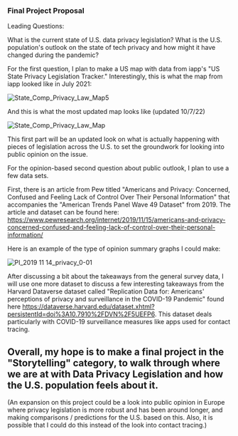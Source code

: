 ### Final Project Proposal


Leading Questions:

What is the current state of U.S. data privacy legislation? What is the U.S. population's outlook on the state of tech privacy and how might it have changed during the pandemic?


For the first question, I plan to make a US map with data from iapp's "US State Privacy Legislation Tracker." Interestingly, this is what the map from iapp looked like in July 2021:

![State_Comp_Privacy_Law_Map5](https://user-images.githubusercontent.com/114178058/203317385-bed30aed-374d-4b6f-a58d-f02b21da6f55.jpg)

And this is what the most updated map looks like (updated 10/7/22)

![State_Comp_Privacy_Law_Map](https://user-images.githubusercontent.com/114178058/203317451-3dc21783-1950-400d-b034-a39c2bd4cc36.png)

This first part will be an updated look on what is actually happening with pieces of legislation across the U.S. to set the groundwork for looking into public opinion on the issue.

For the opinion-based second question about public outlook, I plan to use a few data sets.

First, there is an article from Pew titled "Americans and Privacy: Concerned, Confused and Feeling Lack of Control Over Their Personal Information" that accompanies the "American Trends Panel Wave 49 Dataset" from 2019. The article and dataset can be found here: https://www.pewresearch.org/internet/2019/11/15/americans-and-privacy-concerned-confused-and-feeling-lack-of-control-over-their-personal-information/

Here is an example of the type of opinion summary graphs I could make:

![PI_2019 11 14_privacy_0-01](https://user-images.githubusercontent.com/114178058/203322261-a9d0b767-7147-4c12-bed2-b34feb29b56c.jpg)


After discussing a bit about the takeaways from the general survey data, I will use one more dataset to discuss a few interesting takeaways from the Harvard Dataverse dataset called "Replication Data for: Americans' perceptions of privacy and surveillance in the COVID-19 Pandemic" found here https://dataverse.harvard.edu/dataset.xhtml?persistentId=doi%3A10.7910%2FDVN%2F5UEFP6. This dataset deals particularly with COVID-19 surveillance measures like apps used for contact tracing.




## Overall, my hope is to make a final project in the "Storytelling" category, to walk through where we are at with Data Privacy Legislation and how the U.S. population feels about it.


(An expansion on this project could be a look into public opinion in Europe where privacy legislation is more robust and has been around longer, and making comparisons / predictions for the U.S. based on this. Also, it is possible that I could do this instead of the look into contact tracing.)

